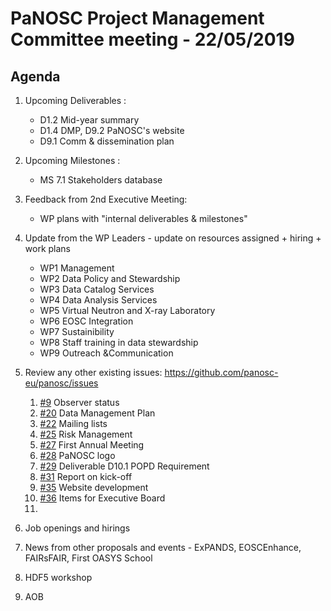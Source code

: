 PaNOSC Project Management Committee meeting - 22/05/2019
========================================================

Agenda
------

1. Upcoming Deliverables :

	* D1.2 Mid-year summary
	* D1.4 DMP, D9.2 PaNOSC's website
	* D9.1 Comm & dissemination plan

2. Upcoming Milestones :

	* MS 7.1 Stakeholders database

3. Feedback from 2nd Executive Meeting: 

	* WP plans with "internal deliverables & milestones"

4. Update from the WP Leaders - update on resources assigned + hiring + work plans
	*    WP1 Management
	*    WP2 Data Policy and Stewardship
	*    WP3 Data Catalog Services
	*    WP4 Data Analysis Services
	*    WP5 Virtual Neutron and X-ray Laboratory
	*    WP6 EOSC Integration
	*    WP7 Sustainibility
	*    WP8 Staff training in data stewardship
	*    WP9 Outreach &Communication

5. Review any other existing issues: https://github.com/panosc-eu/panosc/issues
	1. [#9](https://github.com/panosc-eu/panosc/issues/9) Observer status
	3. [#20](https://github.com/panosc-eu/panosc/issues/20) Data Management Plan
	4. [#22](https://github.com/panosc-eu/panosc/issues/22) Mailing lists
	5. [#25](https://github.com/panosc-eu/panosc/issues/25) Risk Management
	6. [#27](https://github.com/panosc-eu/panosc/issues/27) First Annual Meeting
	7. [#28](https://github.com/panosc-eu/panosc/issues/28) PaNOSC logo
	8. [#29](https://github.com/panosc-eu/panosc/issues/29) Deliverable D10.1 POPD Requirement
	9. [#31](https://github.com/panosc-eu/panosc/issues/31) Report on kick-off
	10. [#35](https://github.com/panosc-eu/panosc/issues/35) Website development
	11. [#36](https://github.com/panosc-eu/panosc/issues/36) Items for Executive Board
	12. 

6. Job openings and hirings

7. News from other proposals and events - ExPANDS, EOSCEnhance, FAIRsFAIR, First OASYS School

8. HDF5 workshop

9. AOB

